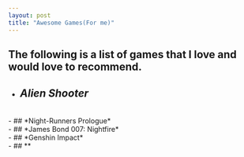 ```yaml
---
layout: post
title: "Awesome Games(For me)"
---
```


## The following is a list of games that I love and would love to recommend.

- ## *Alien Shooter*
<br>
- ## *Night-Runners Prologue*
<br>
- ## *James Bond 007: Nightfire*
<br>
- ## *Genshin Impact*
<br>
- ## **
